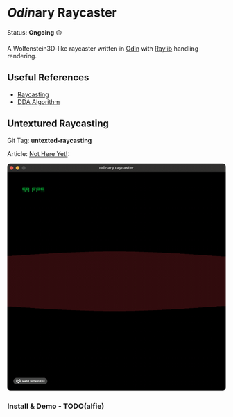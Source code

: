 # *Odin*ary Raycaster

Status: __Ongoing__ 🟡

A Wolfenstein3D-like raycaster written in [Odin](https://odin-lang.org/) with 
[Raylib](https://www.raylib.com/) handling rendering.

## Useful References

- [Raycasting](https://lodev.org/cgtutor/raycasting.html)
- [DDA Algorithm](http://youtube.com/watch?v=NbSee-XM7WA)

## Untextured Raycasting

Git Tag: __untexted-raycasting__

Article: [Not Here Yet!]():

![raycasting demo](https://github.com/alfiehiscox/odinary-raycaster/blob/main/demo-untextured.gif)

### Install & Demo - TODO(alfie)
